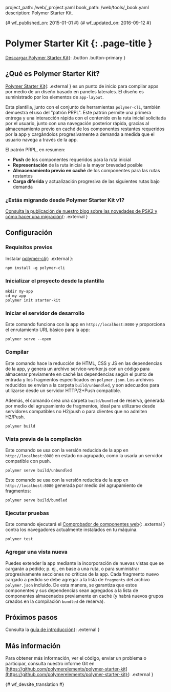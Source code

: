 project_path: /web/_project.yaml
book_path: /web/tools/_book.yaml
description: Polymer Starter Kit.

{# wf_published_on: 2015-01-01 #}
{# wf_updated_on: 2016-09-12 #}

# Polymer Starter Kit {: .page-title }

[Descargar Polymer Starter Kit](https://github.com/polymerelements/polymer-starter-kit/releases){: .button .button-primary }

## ¿Qué es Polymer Starter Kit?

[Polymer Starter Kit](https://github.com/PolymerElements/polymer-starter-kit){: .external }
es un punto de inicio para compilar apps por medio de un diseño basado en paneles laterales. El diseño 
es suministrado por los elementos de `app-layout`.

Esta plantilla, junto con el conjunto de herramientas `polymer-cli`, también demuestra el uso
del "patrón PRPL". Este patrón permite una primera entrega y una interacción rápida
con el contenido en la ruta inicial solicitada por el usuario, junto con una
navegación posterior rápida, gracias al almacenamiento previo en caché de los componentes restantes requeridos por la app y
cargándolos progresivamente a demanda a medida que el usuario navega a través de la app.

El patrón PRPL, en resumen:

* **Push** de los componentes requeridos para la ruta inicial
* **Representación** de la ruta inicial a la mayor brevedad posible
* **Almacenamiento previo en caché** de los componentes para las rutas restantes
* **Carga diferida** y actualización progresiva de las siguientes rutas bajo demanda

### ¿Estás migrando desde Polymer Starter Kit v1?

[Consulta la publicación de nuestro blog sobre las novedades de PSK2 y cómo hacer una migración](https://www.polymer-project.org/1.0/blog/2016-08-18-polymer-starter-kit-or-polymer-cli.html){: .external }

## Configuración

### Requisitos previos

Instalar [polymer-cli](https://github.com/Polymer/polymer-cli){: .external }:

    npm install -g polymer-cli

### Inicializar el proyecto desde la plantilla

    mkdir my-app
    cd my-app
    polymer init starter-kit

### Iniciar el servidor de desarrollo

Este comando funciona con la app en `http://localhost:8080` y proporciona el enrutamiento URL básico
para la app:

    polymer serve --open


### Compilar

Este comando hace la reducción de HTML, CSS y JS en las dependencias
de la app, y genera un archivo service-worker.js con un código para almacenar previamente en caché las
dependencias según el punto de entrada y los fragmentos especificados en `polymer.json`.
Los archivos reducidos se envían a la carpeta `build/unbundled`, y son adecuados
para utilizarse desde un servidor HTTP/2+Push compatible.

Además, el comando crea una carpeta `build/bundled` de reserva,
generada por medio del agrupamiento de fragmentos, ideal para utilizarse desde servidores compatibles no
H2/push o para clientes que no admiten H2/Push.

    polymer build

### Vista previa de la compilación

Este comando se usa con la versión reducida de la app en `http://localhost:8080`
en estado no agrupado, como la usaría un servidor compatible con push.

    polymer serve build/unbundled

Este comando se usa con la versión reducida de la app en `http://localhost:8080`
generada por medio del agrupamiento de fragmentos:

    polymer serve build/bundled

### Ejecutar pruebas

Este comando ejecutará el
[Comprobador de componentes web](https://github.com/Polymer/web-component-tester){: .external } contra los
navegadores actualmente instalados en tu máquina.

    polymer test

### Agregar una vista nueva

Puedes extender la app mediante la incorporación de nuevas vistas que se cargarán a pedido;
p. ej., en base a una ruta, o para suministrar progresivamente secciones no críticas
de la app.  Cada fragmento nuevo cargado a pedido se debe agregar a la
lista de `fragments` del archivo `polymer.json` incluido.  De esta manera, se garantiza que
estos componentes y sus dependencias sean agregados a la lista de componentes
almacenados previamente en caché (y habrá nuevos grupos creados en la compilación `bundled` de reserva).

## Próximos pasos

Consulta la [guía de introducción](https://www.polymer-project.org/1.0/start/toolbox/set-up){: .external }

## Más información

Para obtener más información, ver el código, enviar un problema o participar, consulta
nuestro informe Git en [https://github.com/polymerelements/polymer-starter-kit](https://github.com/polymerelements/polymer-starter-kit){: .external }


{# wf_devsite_translation #}
